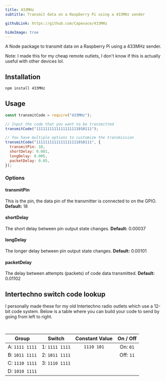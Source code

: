 ```yaml
---
title: 433MHz
subtitle: Transmit data on a Raspberry Pi using a 433MHz sender

githubLink: https://github.com/Capevace/433MHz

hideImage: true
---
```


A Node package to transmit data on a Raspberry Pi using a 433MHz sender.

Note: I made this for my cheap remote outlets, I don't know if this is actually useful with other devices lol.

## Installation

```sh
npm install 433MHz
```

## Usage

```js
const transmitCode = require("433MHz");

// Input the code that you want to be transmitted
transmitCode("1111111111111111111010111");

// You have multiple options to customize the transmission
transmitCode("1111111111111111111010111", {
  transmitPin: 18,
  shortDelay: 0.001,
  longDelay: 0.005,
  packetDelay: 0.05,
});
```

### Options

#### transmitPin

This is the pin, the data pin of the transmitter is connected to on the GPIO.
**Default:** 18

#### shortDelay

The short delay between pin output state changes.
**Default:** 0.00037

#### longDelay

The longer delay between pin output state changes.
**Default:** 0.00101

#### packetDelay

The delay between attempts (packets) of code data transmitted.
**Default:** 0.01102

## Intertechno switch code lookup

I personally made these for my old Intertechno radio outlets which use a 12-bit code system. Below is a table where you can build your code to send by going from left to right.

<br>

|     Group      |     Switch     | Constant Value | On / Off  |
| :------------: | :------------: | :------------: | :-------: |
| A: `1111 1111` | 1: `1111 1111` |   `1110 101`   | On: `01`  |
| B: `1011 1111` | 2: `1011 1111` |                | Off: `11` |
| C: `1110 1111` | 3: `1110 1111` |                |           |
| D: `1010 1111` |                |                |           |
